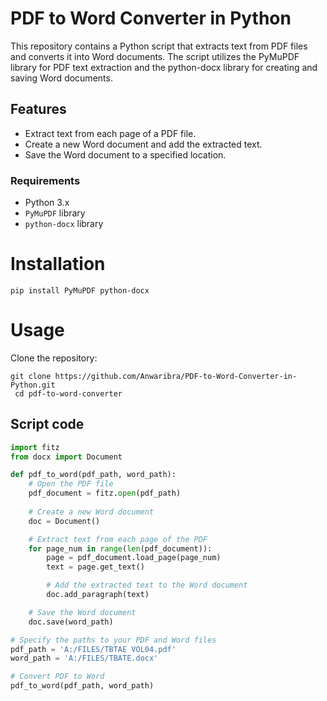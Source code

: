 # PDF to Word Converter in Python 
This repository contains a Python script that extracts text from PDF files and converts it into Word documents. The script utilizes the PyMuPDF library for PDF text extraction and the python-docx library for creating and saving Word documents.
## Features                                                                                                      
- Extract text from each page of a PDF file.
- Create a new Word document and add the extracted text.
- Save the Word document to a specified location.
### Requirements 
- Python 3.x 
- `PyMuPDF` library
- `python-docx` library
 # Installation 
    pip install PyMuPDF python-docx
# Usage
Clone the repository:
```
git clone https://github.com/Anwaribra/PDF-to-Word-Converter-in-Python.git
 cd pdf-to-word-converter
```
## Script code

```python
import fitz
from docx import Document

def pdf_to_word(pdf_path, word_path):
    # Open the PDF file
    pdf_document = fitz.open(pdf_path)
    
    # Create a new Word document
    doc = Document()

    # Extract text from each page of the PDF
    for page_num in range(len(pdf_document)):
        page = pdf_document.load_page(page_num)
        text = page.get_text()

        # Add the extracted text to the Word document
        doc.add_paragraph(text)

    # Save the Word document
    doc.save(word_path)

# Specify the paths to your PDF and Word files
pdf_path = 'A:/FILES/TBTAE VOL04.pdf'
word_path = 'A:/FILES/TBATE.docx'

# Convert PDF to Word
pdf_to_word(pdf_path, word_path)
